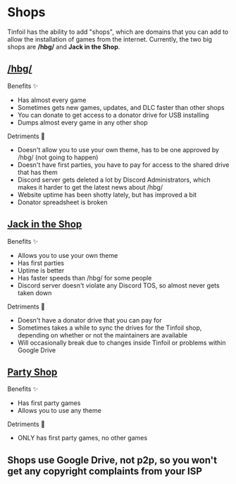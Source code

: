# Shops

Tinfoil has the ability to add "shops", which are domains that you can add to allow the installation of games from the internet. Currently, the two big shops are **/hbg/** and **Jack in the Shop**.

## [/hbg/](https://hbgshop.ga/main.html)

Benefits ✨

* Has almost every game
* Sometimes gets new games, updates, and DLC faster than other shops
* You can donate to get access to a donator drive for USB installing
* Dumps almost every game in any other shop

Detriments 📛

* Doesn't allow you to use your own theme, has to be one approved by /hbg/ (not going to happen)
* Doesn't have first parties, you have to pay for access to the shared drive that has them
* Discord server gets deleted a lot by Discord Administrators, which makes it harder to get the latest news about /hbg/
* Website uptime has been shotty lately, but has improved a bit
* Donator spreadsheet is broken

## [Jack in the Shop](https://jits.cc)

Benefits ✨

* Allows you to use your own theme
* Has first parties
* Uptime is better
* Has faster speeds than /hbg/ for some people
* Discord server doesn't violate any Discord TOS, so almost never gets taken down

Detriments 📛

* Doesn't have a donator drive that you can pay for
* Sometimes takes a while to sync the drives for the Tinfoil shop, depending on whether or not the maintainers are available
* Will occasionally break due to changes inside Tinfoil or problems within Google Drive

## [Party Shop](https://partyshop.xyz)

Benefits ✨

* Has first party games
* Allows you to use any theme

Detriments 📛

* ONLY has first party games, no other games

##
## Shops use Google Drive, not p2p, so you won't get any copyright complaints from your ISP
